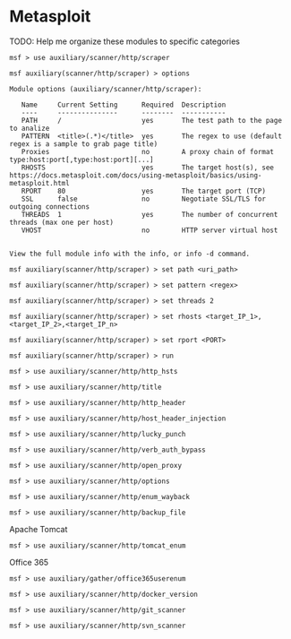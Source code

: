 # Metasploit

TODO: Help me organize these modules to specific categories

```
msf > use auxiliary/scanner/http/scraper

msf auxiliary(scanner/http/scraper) > options

Module options (auxiliary/scanner/http/scraper):

   Name     Current Setting      Required  Description
   ----     ---------------      --------  -----------
   PATH     /                    yes       The test path to the page to analize
   PATTERN  <title>(.*)</title>  yes       The regex to use (default regex is a sample to grab page title)
   Proxies                       no        A proxy chain of format type:host:port[,type:host:port][...]
   RHOSTS                        yes       The target host(s), see https://docs.metasploit.com/docs/using-metasploit/basics/using-metasploit.html
   RPORT    80                   yes       The target port (TCP)
   SSL      false                no        Negotiate SSL/TLS for outgoing connections
   THREADS  1                    yes       The number of concurrent threads (max one per host)
   VHOST                         no        HTTP server virtual host


View the full module info with the info, or info -d command.

msf auxiliary(scanner/http/scraper) > set path <uri_path>

msf auxiliary(scanner/http/scraper) > set pattern <regex>

msf auxiliary(scanner/http/scraper) > set threads 2

msf auxiliary(scanner/http/scraper) > set rhosts <target_IP_1>,<target_IP_2>,<target_IP_n>

msf auxiliary(scanner/http/scraper) > set rport <PORT>

msf auxiliary(scanner/http/scraper) > run
```

`msf > use auxiliary/scanner/http/http_hsts`

`msf > use auxiliary/scanner/http/title`

`msf > use auxiliary/scanner/http/http_header`

`msf > use auxiliary/scanner/http/host_header_injection`

`msf > use auxiliary/scanner/http/lucky_punch`

`msf > use auxiliary/scanner/http/verb_auth_bypass`

`msf > use auxiliary/scanner/http/open_proxy`

`msf > use auxiliary/scanner/http/options`

`msf > use auxiliary/scanner/http/enum_wayback`

`msf > use auxiliary/scanner/http/backup_file`

Apache Tomcat

`msf > use auxiliary/scanner/http/tomcat_enum`

Office 365

`msf > use auxiliary/gather/office365userenum`

`msf > use auxiliary/scanner/http/docker_version`

`msf > use auxiliary/scanner/http/git_scanner`

`msf > use auxiliary/scanner/http/svn_scanner`